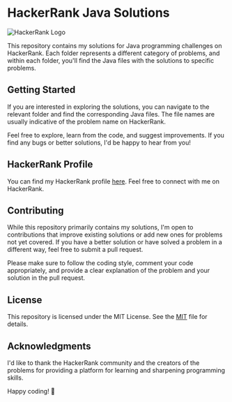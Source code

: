 # HackerRank Java Solutions

![HackerRank Logo](https://github.com/karuppasamyhari/My_Hackerank_Java/assets/86235041/bdc6c4bd-e8c3-4c54-bdd4-adc58f9d3bca)

This repository contains my solutions for Java programming challenges on HackerRank. Each folder represents a different category of problems, and within each folder, you'll find the Java files with the solutions to specific problems.

## Getting Started

If you are interested in exploring the solutions, you can navigate to the relevant folder and find the corresponding Java files. The file names are usually indicative of the problem name on HackerRank.

Feel free to explore, learn from the code, and suggest improvements. If you find any bugs or better solutions, I'd be happy to hear from you!

## HackerRank Profile

You can find my HackerRank profile [here](https://www.hackerrank.com/karuppasamyhari1?hr_r=1). Feel free to connect with me on HackerRank.

## Contributing

While this repository primarily contains my solutions, I'm open to contributions that improve existing solutions or add new ones for problems not yet covered. If you have a better solution or have solved a problem in a different way, feel free to submit a pull request.

Please make sure to follow the coding style, comment your code appropriately, and provide a clear explanation of the problem and your solution in the pull request.

## License

This repository is licensed under the MIT License. See the [MIT](LICENSE) file for details.

## Acknowledgments

I'd like to thank the HackerRank community and the creators of the problems for providing a platform for learning and sharpening programming skills.

Happy coding! 🚀

